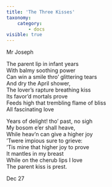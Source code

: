 ```yaml
---
title: 'The Three Kisses'
taxonomy:
    category:
        - docs
visible: true
---
```


<div class="author">Mr Joseph</div>

The parent lip in infant years  
With balmy soothing power  
Can win a smile thro’ glittering tears  
And dry the April shower,  
The lover’s rapture breathing kiss  
Its favor’d mortals prove  
Feeds high that trembling flame of bliss  
All fascinating love  

Years of delight! tho’ past, no sigh  
My bosom e’er shall heave,  
While heav’n can give a higher joy  
’Twere impious sure to grieve:  
’Tis mine that higher joy to prove  
It mantles in my breast  
While on the cherub lips I love  
The parent kiss is prest.

Dec 27